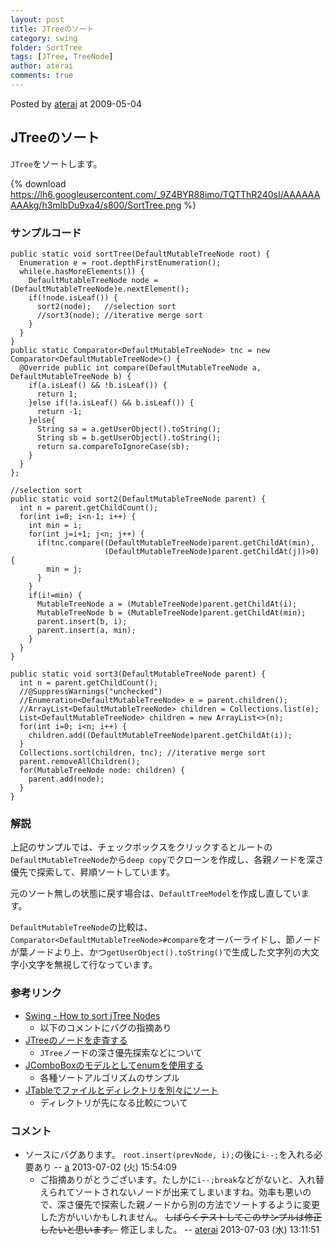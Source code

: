 ```yaml
---
layout: post
title: JTreeのソート
category: swing
folder: SortTree
tags: [JTree, TreeNode]
author: aterai
comments: true
---
```


Posted by [aterai](http://terai.xrea.jp/aterai.html) at 2009-05-04

## JTreeのソート
`JTree`をソートします。

{% download https://lh6.googleusercontent.com/_9Z4BYR88imo/TQTThR240sI/AAAAAAAAAkg/h3mIbDu9xa4/s800/SortTree.png %}

### サンプルコード
<pre class="prettyprint"><code>public static void sortTree(DefaultMutableTreeNode root) {
  Enumeration e = root.depthFirstEnumeration();
  while(e.hasMoreElements()) {
    DefaultMutableTreeNode node = (DefaultMutableTreeNode)e.nextElement();
    if(!node.isLeaf()) {
      sort2(node);   //selection sort
      //sort3(node); //iterative merge sort
    }
  }
}
public static Comparator&lt;DefaultMutableTreeNode&gt; tnc = new Comparator&lt;DefaultMutableTreeNode&gt;() {
  @Override public int compare(DefaultMutableTreeNode a, DefaultMutableTreeNode b) {
    if(a.isLeaf() &amp;&amp; !b.isLeaf()) {
      return 1;
    }else if(!a.isLeaf() &amp;&amp; b.isLeaf()) {
      return -1;
    }else{
      String sa = a.getUserObject().toString();
      String sb = b.getUserObject().toString();
      return sa.compareToIgnoreCase(sb);
    }
  }
};
</code></pre>

<pre class="prettyprint"><code>//selection sort
public static void sort2(DefaultMutableTreeNode parent) {
  int n = parent.getChildCount();
  for(int i=0; i&lt;n-1; i++) {
    int min = i;
    for(int j=i+1; j&lt;n; j++) {
      if(tnc.compare((DefaultMutableTreeNode)parent.getChildAt(min),
                     (DefaultMutableTreeNode)parent.getChildAt(j))&gt;0) {
        min = j;
      }
    }
    if(i!=min) {
      MutableTreeNode a = (MutableTreeNode)parent.getChildAt(i);
      MutableTreeNode b = (MutableTreeNode)parent.getChildAt(min);
      parent.insert(b, i);
      parent.insert(a, min);
    }
  }
}
</code></pre>

<pre class="prettyprint"><code>public static void sort3(DefaultMutableTreeNode parent) {
  int n = parent.getChildCount();
  //@SuppressWarnings("unchecked")
  //Enumeration&lt;DefaultMutableTreeNode&gt; e = parent.children();
  //ArrayList&lt;DefaultMutableTreeNode&gt; children = Collections.list(e);
  List&lt;DefaultMutableTreeNode&gt; children = new ArrayList&lt;&gt;(n);
  for(int i=0; i&lt;n; i++) {
    children.add((DefaultMutableTreeNode)parent.getChildAt(i));
  }
  Collections.sort(children, tnc); //iterative merge sort
  parent.removeAllChildren();
  for(MutableTreeNode node: children) {
    parent.add(node);
  }
}
</code></pre>

### 解説
上記のサンプルでは、チェックボックスをクリックするとルートの`DefaultMutableTreeNode`から`deep copy`でクローンを作成し、各親ノードを深さ優先で探索して、昇順ソートしています。

元のソート無しの状態に戻す場合は、`DefaultTreeModel`を作成し直しています。

`DefaultMutableTreeNode`の比較は、`Comparator<DefaultMutableTreeNode>#compare`をオーバーライドし、節ノードが葉ノードより上、かつ`getUserObject().toString()`で生成した文字列の大文字小文字を無視して行なっています。

### 参考リンク
- [Swing - How to sort jTree Nodes](https://forums.oracle.com/thread/1355435)
    - 以下のコメントにバグの指摘あり
- [JTreeのノードを走査する](http://terai.xrea.jp/Swing/TraverseAllNodes.html)
    - `JTree`ノードの深さ優先探索などについて
- [JComboBoxのモデルとしてenumを使用する](http://terai.xrea.jp/Swing/SortingAnimations.html)
    - 各種ソートアルゴリズムのサンプル
- [JTableでファイルとディレクトリを別々にソート](http://terai.xrea.jp/Swing/FileDirectoryComparator.html)
    - ディレクトリが先になる比較について

<!-- dummy comment line for breaking list -->

### コメント
- ソースにバグあります。 `root.insert(prevNode, i);`の後に`i--;`を入れる必要あり -- [a](http://terai.xrea.jp/a.html) 2013-07-02 (火) 15:54:09
    - ご指摘ありがとうございます。たしかに`i--;break`などがないと、入れ替えられてソートされないノードが出来てしまいますね。効率も悪いので、深さ優先で探索した親ノードから別の方法でソートするように変更した方がいいかもしれません。 ~~しばらくテストしてこのサンプルは修正したいと思います。~~ 修正しました。 -- [aterai](http://terai.xrea.jp/aterai.html) 2013-07-03 (水) 13:11:51

<!-- dummy comment line for breaking list -->

